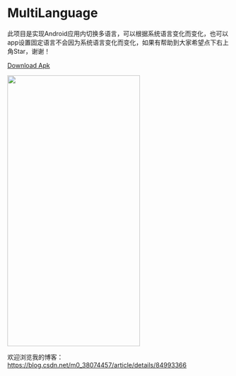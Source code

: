 # MultiLanguage
此项目是实现Android应用内切换多语言，可以根据系统语言变化而变化，也可以app设置固定语言不会因为系统语言变化而变化，如果有帮助到大家希望点下右上角Star，谢谢！

<a href="https://github.com/hnsycsxhzcsh/MultiLanguage/blob/master/myres/multilanguage.apk">Download Apk</a>

<img src="https://github.com/hnsycsxhzcsh/MultiLanguage/blob/master/myres/multilanguage.gif" width="300" height="612">

欢迎浏览我的博客：https://blog.csdn.net/m0_38074457/article/details/84993366
